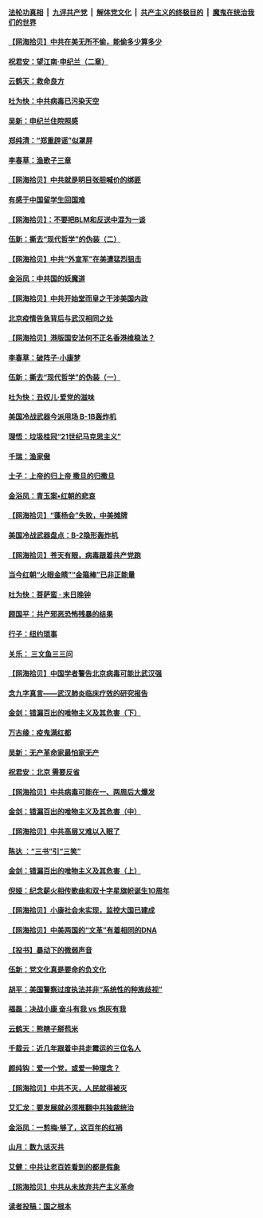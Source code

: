 ####  [法轮功真相](../../../../basic/blob/master/README.md?t=06281202) &nbsp;|&nbsp; [九评共产党](../../../../9ping.md/blob/master/README.md?t=06281202) &nbsp;|&nbsp; [解体党文化](../../../../jtdwh.md/blob/master/README.md?t=06281202)  &nbsp;|&nbsp; [共产主义的终极目的](../../../../gczydzjmd.md/blob/master/README.md?t=06281202) &nbsp;|&nbsp; [魔鬼在统治我们的世界](../../../../mgztzwmdsj.md/blob/master/README.md?t=06281202) 

#### [【网海拾贝】中共在美无所不偷，能偷多少算多少](../pages/nsc993/n12216875.md?t=06281202) 

#### [祝君安：望江南·申纪兰（二章）](../pages/nsc993/n12216556.md?t=06281202) 

#### [云鹤天：救命良方](../pages/nsc993/n12216543.md?t=06281202) 

#### [吐为快：中共病毒已污染天空](../pages/nsc993/n12215786.md?t=06281202) 

#### [吴新：申纪兰住院照感](../pages/nsc993/n12215730.md?t=06281202) 

#### [郑纯清：“郑重辟谣”似罩屏](../pages/nsc993/n12215700.md?t=06281202) 

#### [李春草：渔歌子三章](../pages/nsc993/n12215653.md?t=06281202) 

#### [【网海拾贝】中共就是明目张胆喊价的绑匪](../pages/nsc993/n12215381.md?t=06281202) 

#### [有感于中国留学生回国难](../pages/nsc993/n12212960.md?t=06281202) 

#### [【网海拾贝】：不要把BLM和反送中混为一谈](../pages/nsc993/n12213076.md?t=06281202) 

#### [伍新：撕去“现代哲学”的伪装（二）](../pages/nsc993/n12211310.md?t=06281202) 

#### [【网海拾贝】中共“外宣军”在美遭猛烈狙击](../pages/nsc993/n12211190.md?t=06281202) 

#### [金浴凤：中共国的妖魔道](../pages/nsc993/n12208163.md?t=06281202) 

#### [【网海拾贝】中共开始堂而皇之干涉美国内政](../pages/nsc993/n12205646.md?t=06281202) 

#### [北京疫情告急背后与武汉相同之处](../pages/nsc993/n12201610.md?t=06281202) 

#### [【网海拾贝】港版国安法何不正名香港维稳法？](../pages/nsc993/n12203675.md?t=06281202) 

#### [李春草：破阵子·小康梦](../pages/nsc993/n12202996.md?t=06281202) 

#### [伍新：撕去“现代哲学”的伪装（一）](../pages/nsc993/n12202666.md?t=06281202) 

#### [吐为快：丑奴儿·爱党的滋味](../pages/nsc993/n12202630.md?t=06281202) 

#### [美国冷战武器今派用场 B-1B轰炸机](../pages/nsc993/n12202368.md?t=06281202) 

#### [理悟：垃圾桂冠“21世纪马克思主义”](../pages/nsc993/n12201220.md?t=06281202) 

#### [千瑞：渔家傲](../pages/nsc993/n12201174.md?t=06281202) 

#### [士子：上帝的归上帝 撒旦的归撒旦](../pages/nsc993/n12199902.md?t=06281202) 

#### [金浴凤：青玉案•红朝的悲哀](../pages/nsc993/n12199650.md?t=06281202) 

#### [【网海拾贝】“蓬杨会”失败，中美摊牌](../pages/nsc993/n12199598.md?t=06281202) 

#### [美国冷战武器盘点：B-2隐形轰炸机](../pages/nsc993/n12199226.md?t=06281202) 

#### [【网海拾贝】苍天有眼，病毒跟着共产党跑](../pages/nsc993/n12197648.md?t=06281202) 

#### [当今红朝“火眼金睛”“金箍棒”已非正能量](../pages/nsc993/n12196834.md?t=06281202) 

#### [吐为快：菩萨蛮 · 末日晚钟](../pages/nsc993/n12196689.md?t=06281202) 

#### [顾国平：共产邪恶恐怖残暴的结果](../pages/nsc993/n12195238.md?t=06281202) 

#### [行子：纽约琐事](../pages/nsc993/n12194752.md?t=06281202) 

#### [关乐： 三文鱼三三问](../pages/nsc993/n12194626.md?t=06281202) 

#### [【网海拾贝】中国学者警告北京病毒可能比武汉强](../pages/nsc993/n12193964.md?t=06281202) 

#### [念九字真言——武汉肺炎临床疗效的研究报告](../pages/nsc993/n12190804.md?t=06281202) 

#### [金剑：错漏百出的唯物主义及其危害（下）](../pages/nsc993/n12191909.md?t=06281202) 

#### [万古缘：疫鬼满红都](../pages/nsc993/n12191847.md?t=06281202) 

#### [吴新：无产革命家最怕家无产](../pages/nsc993/n12191806.md?t=06281202) 

#### [祝君安：北京 需要反省](../pages/nsc993/n12191766.md?t=06281202) 

#### [【网海拾贝】中共病毒可能在一、两周后大爆发](../pages/nsc993/n12190517.md?t=06281202) 

#### [金剑：错漏百出的唯物主义及其危害（中）](../pages/nsc993/n12188778.md?t=06281202) 

#### [【网海拾贝】中共高层又难以入眠了](../pages/nsc993/n12188425.md?t=06281202) 

#### [陈达 ：“三书”引“三笑”](../pages/nsc993/n12187929.md?t=06281202) 

#### [金剑：错漏百出的唯物主义及其危害（上）](../pages/nsc993/n12186502.md?t=06281202) 

#### [倪娅：纪念薪火相传歌曲和双十字星旗帜诞生10周年](../pages/nsc993/n12186439.md?t=06281202) 

#### [【网海拾贝】小康社会未实现，监控大国已建成](../pages/nsc993/n12185468.md?t=06281202) 

#### [【网海拾贝】中美两国的“文革”有着相同的DNA](../pages/nsc993/n12184487.md?t=06281202) 

#### [【投书】暴动下的微弱声音](../pages/nsc993/n12183493.md?t=06281202) 

#### [伍新：党文化真是要命的负文化](../pages/nsc993/n12182742.md?t=06281202) 

#### [胡平：美国警察过度执法并非“系统性的种族歧视”](../pages/nsc993/n12182713.md?t=06281202) 

#### [福磊：决战小康 奋斗有我 vs 炮灰有我](../pages/nsc993/n12182693.md?t=06281202) 

#### [云鹤天：熊瞎子掰苞米](../pages/nsc993/n12182680.md?t=06281202) 

#### [千载云：近几年跟着中共走霉运的三位名人](../pages/nsc993/n12182649.md?t=06281202) 

#### [颜纯钩：爱一个党，或爱一种理念？](../pages/nsc993/n12182640.md?t=06281202) 

#### [【网海拾贝】中共不灭，人民就得被灭](../pages/nsc993/n12180698.md?t=06281202) 

#### [艾汇龙：要发展就必须推翻中共独裁统治](../pages/nsc993/n12180647.md?t=06281202) 

#### [金浴凤：一剪梅·够了，这百年的红祸](../pages/nsc993/n12180002.md?t=06281202) 

#### [山月：数九话灭共](../pages/nsc993/n12179940.md?t=06281202) 

#### [艾健：中共让老百姓看到的都是假象](../pages/nsc993/n12179778.md?t=06281202) 

#### [【网海拾贝】中共从未放弃共产主义革命](../pages/nsc993/n12176687.md?t=06281202) 

#### [读者投稿：国之根本](../pages/nsc993/n12176662.md?t=06281202) 

